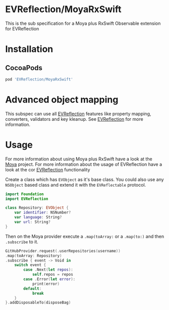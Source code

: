 EVReflection/MoyaRxSwift
============

This is the sub specification for a Moya plus RxSwift Observable extension for EVReflection

# Installation

## CocoaPods

```ruby
pod 'EVReflection/MoyaRxSwift'
```

# Advanced object mapping
This subspec can use all [EVReflection](https://github.com/evermeer/EVReflection) features like property mapping, converters, validators and key kleanup. See [EVReflection](https://github.com/evermeer/EVReflection) for more information.

# Usage

For more information about using Moya plus RxSwift have a look at the [Moya](https://github.com/Moya/Moya) project.
For more information about the usage of EVReflection have a look at the cor [EVReflection](https://github.com/evermeer/EVReflection) functionality

Create a class which has `EVObject` as it's base class. You could also use any `NSObject` based class and extend it with the `EVReflectable` protocol. 

```swift
import Foundation
import EVReflection

class Repository: EVObject {
    var identifier: NSNumber?
    var language: String?
    var url: String?
}
```

Then on the Moya provider execute a `.map(toArray:` or a `.map(to:)` and then `.subscribe` to it.

```swift
GitHubProvider.request(.userRepositories(username))
.map(toArray: Repository)
.subscribe { event -> Void in
    switch event {
        case .Next(let repos):
            self.repos = repos
        case .Error(let error):
            print(error)
        default:
            break
    }
}.addDisposableTo(disposeBag)
```
